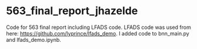 # 563_final_report_jhazelde
Code for 563 final report including LFADS code. LFADS code was used from here: https://github.com/lyprince/lfads_demo. I added code to bnn_main.py and lfads_demo.ipynb.
